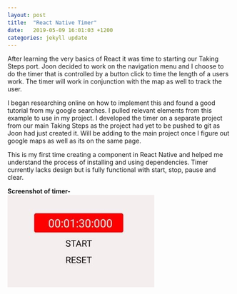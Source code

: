 ```yaml
---
layout: post
title:  "React Native Timer"
date:   2019-05-09 16:01:03 +1200
categories: jekyll update
---
```


After learning the very basics of React it was time to starting our Taking Steps port. Joon decided to work on the navigation menu and I choose to do the timer that is controlled by a button click to time the length of a users work. The timer will work in conjunction with the map as well to track the user. 

I began researching online on how to implement this and found a good tutorial from my google searches. I pulled relevant elements from this example to use in my project. I developed the timer on a separate project from our main Taking Steps as the project had yet to be pushed to git as Joon had just created it. Will be adding to the main project once I figure out google maps as well as its on the same page.

This is my first time creating a component in React Native and helped me understand the process of installing and using dependencies. Timer currently lacks design but is fully functional with start, stop, pause and clear.

**Screenshot of timer-**<br>
![](/assets/may9_1.JPG)